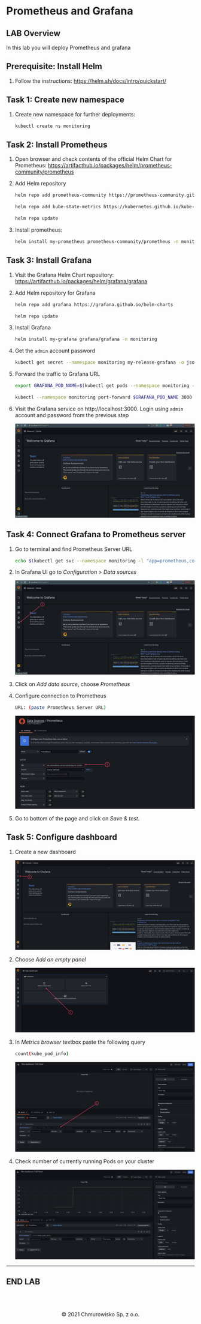 # Prometheus and Grafana

## LAB Overview

In this lab you will deploy Prometheus and grafana

## Prerequisite: Install Helm

1. Follow the instructions: https://helm.sh/docs/intro/quickstart/

## Task 1: Create new namespace

1. Create new namespace for further deployments:

    ```bash
    kubectl create ns monitoring
    ```

## Task 2: Install Prometheus

1. Open browser and check contents of the official Helm Chart for Prometheus: https://artifacthub.io/packages/helm/prometheus-community/prometheus

1. Add Helm repository

    ```bash
    helm repo add prometheus-community https://prometheus-community.github.io/helm-charts
    ```

    ```bash
    helm repo add kube-state-metrics https://kubernetes.github.io/kube-state-metrics
    ```

    ```bash
    helm repo update
    ```

1. Install prometheus:

    ```bash
    helm install my-prometheus prometheus-community/prometheus -n monitoring
    ```

## Task 3: Install Grafana

1. Visit the Grafana Helm Chart repository: https://artifacthub.io/packages/helm/grafana/grafana

1. Add Helm repository for Grafana

    ```bash
    helm repo add grafana https://grafana.github.io/helm-charts
    ```

    ```bash
    helm repo update
    ```

1. Install Grafana

    ```bash
    helm install my-grafana grafana/grafana -n monitoring
    ```

1. Get the `admin` account password

    ```bash
    kubectl get secret --namespace monitoring my-release-grafana -o jsonpath="{.data.admin-password}" | base64 --decode ; echo
    ```

1. Forward the traffic to Grafana URL

    ```bash
    export GRAFANA_POD_NAME=$(kubectl get pods --namespace monitoring -l "app.kubernetes.io/name=grafana,app.kubernetes.io/instance=my-release" -o jsonpath="{.items[0].metadata.name}")
    ```

    ```bash
    kubectl --namespace monitoring port-forward $GRAFANA_POD_NAME 3000
    ```

1. Visit the Grafana service on http://localhost:3000. Login using `admin` account and password from the previous step

    ![img](./img/01-grafana-main.png)

## Task 4: Connect Grafana to Prometheus server

1. Go to terminal and find Prometheus Server URL

    ```bash
    echo $(kubectl get svc --namespace monitoring -l "app=prometheus,component=server" -o jsonpath="{.items[0].metadata.name}").monitoring.svc.cluster.local
    ```

1. In Grafana UI go to _Configuration_ > _Data sources_

    ![img](./img/02-add-data-source.png)

1. Click on _Add data source_, choose _Prometheus_

1. Configure connection to Prometheus

    ```bash
    URL: (paste Prometheus Server URL)
    ```

    ![img](./img/03-prometheus-config.png)

1. Go to bottom of the page and click on _Save & test_.

## Task 5: Configure dashboard

1. Create a new dashboard

    ![img](./img/04-add-new-dashboard.png)

1. Choose _Add an empty panel_

    ![img](./img/05-add-empty-panel.png)

1. In _Metrics browser_ textbox paste the following query

    ```bash
    count(kube_pod_info)
    ```

    ![img](./img/06-new-dashboard-window.png)

1. Check number of currently running Pods on your cluster

    ![img](./img/07-basic-query-result.png)

---

## END LAB

<br><br>

<center><p>&copy; 2021 Chmurowisko Sp. z o.o.<p></center>
